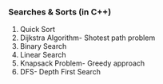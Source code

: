 ### Searches & Sorts (in C++)
1. Quick Sort
2. Dijkstra Algorithm- Shotest path problem
3. Binary Search
4. Linear Search
5. Knapsack Problem- Greedy approach
6. DFS- Depth First Search
